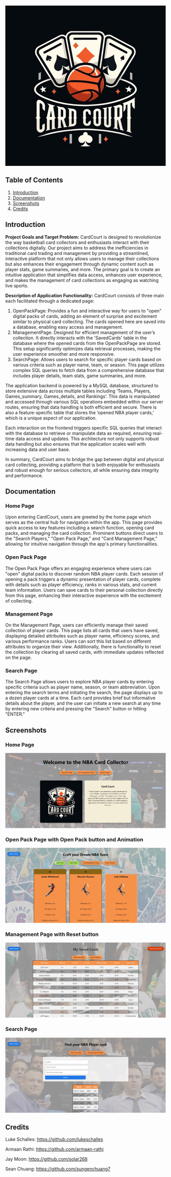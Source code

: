 ![logo](./client/src/images/logo.jpg)

## Table of Contents

1. [Introduction](#introduction)
2. [Documentation](#documentation)
3. [Screenshots](#screenshots)
4. [Credits](#credits)

## Introduction

**Project Goals and Target Problem:**
CardCourt is designed to revolutionize the way basketball card collectors and enthusiasts interact with their collections digitally. Our project aims to address the inefficiencies in traditional card trading and management by providing a streamlined, interactive platform that not only allows users to manage their collections but also enhances their engagement through dynamic content such as player stats, game summaries, and more. The primary goal is to create an intuitive application that simplifies data access, enhances user experience, and makes the management of card collections as engaging as watching live sports.

**Description of Application Functionality:**
CardCourt consists of three main each facilitated through a dedicated page:
1. OpenPackPage: Provides a fun and interactive way for users to "open" digital packs of cards, adding an element of surprise and excitement similar to physical card collecting. The cards opened here are saved into a database, enabling easy access and management.
2. ManagementPage: Designed for efficient management of the user’s collection. It directly interacts with the 'SavedCards' table in the database where the opened cards from the OpenPackPage are stored. This setup significantly optimizes data retrieval processes, making the user experience smoother and more responsive.
3. SearchPage: Allows users to search for specific player cards based on various criteria such as player name, team, or season. This page utilizes complex SQL queries to fetch data from a comprehensive database that includes player details, team stats, game summaries, and more.

The application backend is powered by a MySQL database, structured to store extensive data across multiple tables including ‘Teams, Players, Games_summary, Games_details, and Rankings’. This data is manipulated and accessed through various SQL operations embedded within our server routes, ensuring that data handling is both efficient and secure. There is also a feature-specific table that stores the ‘opened NBA player cards,’ which is a unique aspect of our application.

Each interaction on the frontend triggers specific SQL queries that interact with the database to retrieve or manipulate data as required, ensuring real-time data access and updates. This architecture not only supports robust data handling but also ensures that the application scales well with increasing data and user base.

In summary, CardCourt aims to bridge the gap between digital and physical card collecting, providing a platform that is both enjoyable for enthusiasts and robust enough for serious collectors, all while ensuring data integrity and performance.

## Documentation

### Home Page

Upon entering CardCourt, users are greeted by the home page which serves as the central hub for navigation within the app. This page provides quick access to key features including a search function, opening card packs, and managing the card collection. Prominent buttons direct users to the "Search Players," "Open Pack Page," and "Card Management Page," allowing for intuitive navigation through the app's primary functionalities.

### Open Pack Page

The Open Pack Page offers an engaging experience where users can "open" digital packs to discover random NBA player cards. Each session of opening a pack triggers a dynamic presentation of player cards, complete with details such as player efficiency, ranks in various stats, and current team information. Users can save cards to their personal collection directly from this page, enhancing their interactive experience with the excitement of collecting.

### Management Page

On the Management Page, users can efficiently manage their saved collection of player cards. This page lists all cards that users have saved, displaying detailed attributes such as player name, efficiency scores, and various performance ranks. Users can sort this list based on different attributes to organize their view. Additionally, there is functionality to reset the collection by clearing all saved cards, with immediate updates reflected on the page.

### Search Page

The Search Page allows users to explore NBA player cards by entering specific criteria such as player name, season, or team abbreviation. Upon entering the search terms and initiating the search, the page displays up to a dozen player cards at a time. Each card provides brief but informative details about the player, and the user can initiate a new search at any time by entering new criteria and pressing the "Search" button or hitting "ENTER."

## Screenshots

### Home Page

![home page](./client/src/images/homepage.JPG)

### Open Pack Page with Open Pack button and Animation

![open pack page](./client/src/images/openpackpage.JPG)

### Management Page with Reset button

![management page](./client/src/images/managementpage.JPG)

### Search Page

![search page](./client/src/images/searchpage.JPG)

## Credits

Luke Schalles: https://github.com/lukeschalles

Armaan Rathi: https://github.com/armaan-rathi

Jay Moon: https://github.com/solar268

Sean Chuang: https://github.com/sungenchuang7